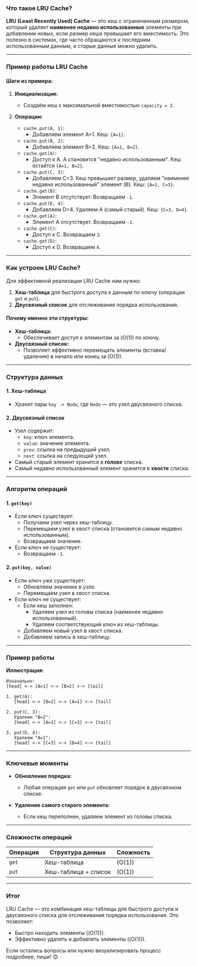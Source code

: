 ### **Что такое LRU Cache?**

**LRU (Least Recently Used) Cache** — это кеш с ограниченным размером, который удаляет **наименее недавно использованные** элементы при добавлении новых, если размер кеша превышает его вместимость. Это полезно в системах, где часто обращаются к последним использованным данным, и старые данные можно удалить.

---

### **Пример работы LRU Cache**

#### **Шаги из примера:**
1. **Инициализация:**
   - Создаём кеш с максимальной вместимостью `capacity = 2`.

2. **Операции:**
   - `cache.put(A, 1)`:
     - Добавляем элемент A=1. Кеш: `{A=1}`.
   - `cache.put(B, 2)`:
     - Добавляем элемент B=2. Кеш: `{A=1, B=2}`.
   - `cache.get(A)`:
     - Доступ к A. A становится "недавно использованным". Кеш остаётся `{A=1, B=2}`.
   - `cache.put(C, 3)`:
     - Добавляем C=3. Кеш превышает размер, удаляем "наименее недавно использованный" элемент (B). Кеш: `{A=1, C=3}`.
   - `cache.get(B)`:
     - Элемент B отсутствует. Возвращаем `-1`.
   - `cache.put(D, 4)`:
     - Добавляем D=4. Удаляем A (самый старый). Кеш: `{C=3, D=4}`.
   - `cache.get(A)`:
     - Элемент A отсутствует. Возвращаем `-1`.
   - `cache.get(C)`:
     - Доступ к C. Возвращаем `3`.
   - `cache.get(D)`:
     - Доступ к D. Возвращаем `4`.

---

### **Как устроен LRU Cache?**

Для эффективной реализации LRU Cache нам нужно:
1. **Хеш-таблица** для быстрого доступа к данным по ключу (операции `get` и `put`).
2. **Двусвязный список** для отслеживания порядка использования.

#### **Почему именно эти структуры:**
- **Хеш-таблица:**
  - Обеспечивает доступ к элементам за \(O(1)\) по ключу.
- **Двусвязный список:**
  - Позволяет эффективно перемещать элементы (вставка/удаление) в начало или конец за \(O(1)\).

---

### **Структура данных**

#### **1. Хеш-таблица**
- Хранит пары `key -> Node`, где `Node` — это узел двусвязного списка.

#### **2. Двусвязный список**
- Узел содержит:
  - `key`: ключ элемента.
  - `value`: значение элемента.
  - `prev`: ссылка на предыдущий узел.
  - `next`: ссылка на следующий узел.
- Самый старый элемент хранится в **голове** списка.
- Самый недавно использованный элемент хранится в **хвосте** списка.

---

### **Алгоритм операций**

#### **1. `get(key)`**
- Если ключ существует:
  - Получаем узел через хеш-таблицу.
  - Перемещаем узел в хвост списка (становится самым недавно использованным).
  - Возвращаем значение.
- Если ключ не существует:
  - Возвращаем `-1`.

#### **2. `put(key, value)`**
- Если ключ уже существует:
  - Обновляем значение в узле.
  - Перемещаем узел в хвост списка.
- Если ключ не существует:
  - Если кеш заполнен:
    - Удаляем узел из головы списка (наименее недавно использованный).
    - Удаляем соответствующий ключ из хеш-таблицы.
  - Добавляем новый узел в хвост списка.
  - Добавляем запись в хеш-таблицу.

---

### **Пример работы**

**Иллюстрация:**

```plaintext
Изначально:
[head] <-> [A=1] <-> [B=2] <-> [tail]

1. get(A):
   [head] <-> [B=2] <-> [A=1] <-> [tail]

2. put(C, 3):
   Удаляем "B=2":
   [head] <-> [A=1] <-> [C=3] <-> [tail]

3. put(D, 4):
   Удаляем "A=1":
   [head] <-> [C=3] <-> [D=4] <-> [tail]
```

---

### **Ключевые моменты**

- **Обновление порядка:**
  - Любая операция `get` или `put` обновляет порядок в двусвязном списке.

- **Удаление самого старого элемента:**
  - Если кеш переполнен, удаляем элемент из головы списка.

---

### **Сложности операций**

| Операция | Структура данных  | Сложность |
|----------|--------------------|-----------|
| `get`    | Хеш-таблица        | \(O(1)\)  |
| `put`    | Хеш-таблица + список | \(O(1)\) |

---

### **Итог**

LRU Cache — это комбинация хеш-таблицы для быстрого доступа и двусвязного списка для отслеживания порядка использования. Это позволяет:
- Быстро находить элементы (\(O(1)\)).
- Эффективно удалять и добавлять элементы (\(O(1)\)).

Если остались вопросы или нужно визуализировать процесс подробнее, пиши! 😊